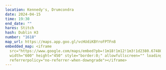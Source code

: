 ```yaml
---
location: Kennedy's, Drumcondra
date: 2024-04-15
time: 19:30
end_date: ""
hares: Stitch
hash: Dublin H3
number: "1618"
map_url: https://maps.app.goo.gl/vcHUdiKBYroFPTFn8
embedded_map: <iframe
  src="https://www.google.com/maps/embed?pb=!1m18!1m12!1m3!1d2380.674806217424!2d-6.258323022855717!3d53.36697457229528!2m3!1f0!2f0!3f0!3m2!1i1024!2i768!4f13.1!3m3!1m2!1s0x48670e658204c11b%3A0xe160eb7a273e8a79!2sKennedy&#39;s%20Pub!5e0!3m2!1sen!2sus!4v1711975401198!5m2!1sen!2sus"
  width="600" height="450" style="border:0;" allowfullscreen="" loading="lazy"
  referrerpolicy="no-referrer-when-downgrade"></iframe>
---
```

